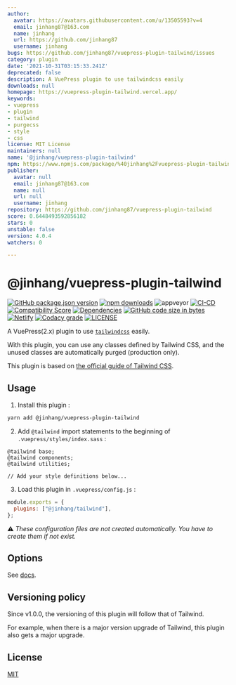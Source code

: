 ```yaml
---
author:
  avatar: https://avatars.githubusercontent.com/u/13505593?v=4
  email: jinhang87@163.com
  name: jinhang
  url: https://github.com/jinhang87
  username: jinhang
bugs: https://github.com/jinhang87/vuepress-plugin-tailwind/issues
category: plugin
date: '2021-10-31T03:15:33.241Z'
deprecated: false
description: A VuePress plugin to use tailwindcss easily
downloads: null
homepage: https://vuepress-plugin-tailwind.vercel.app/
keywords:
- vuepress
- plugin
- tailwind
- purgecss
- style
- css
license: MIT License
maintainers: null
name: '@jinhang/vuepress-plugin-tailwind'
npm: https://www.npmjs.com/package/%40jinhang%2Fvuepress-plugin-tailwind
publisher:
  avatar: null
  email: jinhang87@163.com
  name: null
  url: null
  username: jinhang
repository: https://github.com/jinhang87/vuepress-plugin-tailwind
score: 0.6448493592856182
stars: 0
unstable: false
version: 4.0.4
watchers: 0

---
```


# @jinhang/vuepress-plugin-tailwind

[![GitHub package.json version](https://img.shields.io/github/package-json/v/jinhang87/vuepress-plugin-tailwind?logo=github&style=for-the-badge)](https://github.com/jinhang87/vuepress-plugin-tailwind/blob/master/package.json)
[![npm downloads](https://img.shields.io/npm/dt/@jinhang/vuepress-plugin-tailwind?logo=npm&style=for-the-badge)](https://www.npmjs.com/package/@jinhang/vuepress-plugin-tailwind)
![appveyor](https://img.shields.io/appveyor/build/jinhang87/vuepress-plugin-tailwind?label=appveyor&style=for-the-badge)
[![CI-CD](https://img.shields.io/github/workflow/status/jinhang87/vuepress-plugin-tailwind/CI-CD?label=ci-cd&logo=github&style=for-the-badge)](https://github.com/jinhang87/vuepress-plugin-tailwind/actions/workflows/ci-cd.yml)
[![Compatibility Score](https://img.shields.io/github/workflow/status/jinhang87/vuepress-plugin-tailwind/compatibility-score?label=compatibility-score&logo=github&style=for-the-badge)](https://github.com/jinhang87/vuepress-plugin-tailwind/actions/workflows/compatibility-score.yml)
[![Dependencies](https://img.shields.io/david/jinhang87/vuepress-plugin-tailwind?color=blue&logo=dependabot&style=for-the-badge)](https://github.com/jinhang87/vuepress-plugin-tailwind/pulls?q=dependabot)
[![GitHub code size in bytes](https://img.shields.io/github/languages/code-size/jinhang87/vuepress-plugin-tailwind?logo=javascript&style=for-the-badge)](https://github.com/jinhang87/vuepress-plugin-tailwind/blob/master/index.js)
[![Netlify](https://img.shields.io/netlify/c3151153-507a-4a8d-921e-890e9906fcdd?logo=netlify&style=for-the-badge)](https://vuepress-plugin-tailwind.vercel.app/)
[![Codacy grade](https://img.shields.io/codacy/grade/bcad32bd9cb441f49a47cdac66d7a232?logo=codacy&style=for-the-badge)](https://www.codacy.com/gh/jinhang87/vuepress-plugin-tailwind/dashboard?utm_source=github.com&utm_medium=referral&utm_content=jinhang87/vuepress-plugin-tailwind&utm_campaign=Badge_Grade)
[![LICENSE](https://img.shields.io/github/license/jinhang87/vuepress-plugin-tailwind?style=for-the-badge)](https://github.com/jinhang87/vuepress-plugin-tailwind/blob/master/LICENSE)

A VuePress(2.x) plugin to use [`tailwindcss`](https://github.com/tailwindcss/tailwindcss) easily.

With this plugin, you can use any classes defined by Tailwind CSS, and the unused classes are automatically purged (production only).

This plugin is based on [the official guide of Tailwind CSS](https://tailwindcss.com/docs/controlling-file-size/#removing-unused-css).

## Usage

1.  Install this plugin :

```sh
yarn add @jinhang/vuepress-plugin-tailwind
```

2.  Add `@tailwind` import statements to the beginning of `.vuepress/styles/index.sass` :

```styl
@tailwind base;
@tailwind components;
@tailwind utilities;

// Add your style definitions below...
```

3.  Load this plugin in `.vuepress/config.js` :

```js
module.exports = {
  plugins: ["@jinhang/tailwind"],
};
```

:warning:
_These configuration files are not created automatically. You have to create them if not exist._

## Options

See [docs](https://vuepress-plugin-tailwind.vercel.app/).

## Versioning policy

Since v1.0.0, the versioning of this plugin will follow that of Tailwind.

For example, when there is a major version upgrade of Tailwind, this plugin also gets a major upgrade.

## License

[MIT](https://github.com/jinhang87/vuepress-plugin-tailwind/blob/master/LICENSE)

